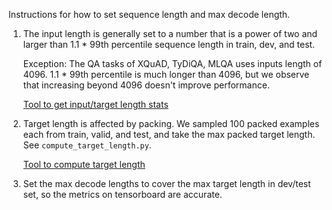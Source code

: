 Instructions for how to set sequence length and max decode length.

1.  The input length is generally set to a number that is a power of two and
    larger than 1.1 * 99th percentile sequence length in train, dev, and test.

    Exception: The QA tasks of XQuAD, TyDiQA, MLQA uses inputs length of 4096.
    1.1 * 99th percentile is much longer than 4096, but we observe that
    increasing beyond 4096 doesn't improve performance.

    [Tool to get input/target length stats](byt5/get_length_stats.py)

2.  Target length is affected by packing. We sampled 100 packed examples each
    from train, valid, and test, and take the max packed target length. See
    `compute_target_length.py`.

    [Tool to compute target length](byt5/get_length_stats.py)

3.  Set the max decode lengths to cover the max target length in dev/test set,
    so the metrics on tensorboard are accurate.

